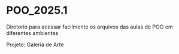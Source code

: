 # POO_2025.1
Diretorio para acessar facilmente os arquivos das aulas de POO em diferentes ambientes

Projeto: Galeria de Arte

